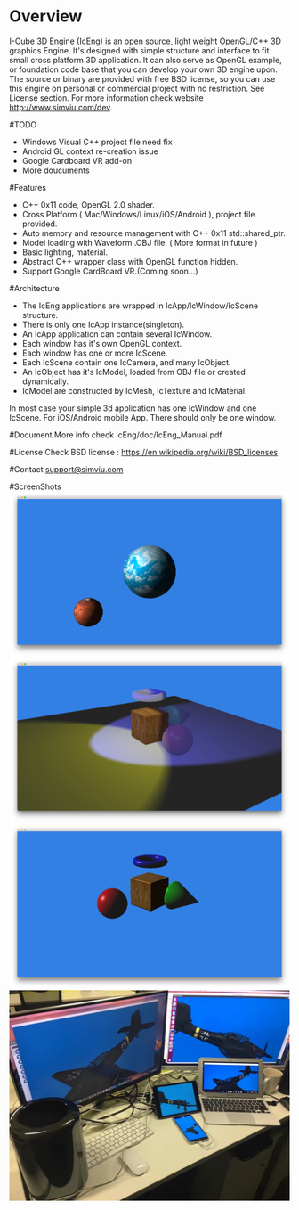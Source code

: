 # Overview
I-Cube 3D Engine (IcEng) is an open source, light weight OpenGL/C++ 3D graphics Engine. It's designed with simple structure and interface to fit small cross platform 3D application. It can also serve as OpenGL example, or foundation code base that you can develop your own 3D engine upon.
The source or binary are provided with free BSD license, so you can use this engine on personal or commercial project with no restriction. See License section.
For more information check website http://www.simviu.com/dev.

#TODO
* Windows Visual C++ project file need fix
* Android GL context re-creation issue
* Google Cardboard VR add-on
* More doucuments

#Features
* C++ 0x11 code, OpenGL 2.0 shader.
* Cross Platform ( Mac/Windows/Linux/iOS/Android ), project file provided.
* Auto memory and resource management with C++ 0x11 std::shared_ptr.
* Model loading with Waveform .OBJ file. ( More format in future )
* Basic lighting, material.
* Abstract C++ wrapper class with OpenGL function hidden.
* Support Google CardBoard VR.(Coming soon...)


#Architecture
* The IcEng applications are wrapped in IcApp/IcWindow/IcScene structure. 
* There is only one IcApp instance(singleton). 
* An IcApp application can contain several IcWindow. 
* Each window has it's own OpenGL context. 
* Each window has one or more IcScene. 
* Each IcScene contain one IcCamera, and many IcObject.
* An IcObject has it's IcModel, loaded from OBJ file or created dynamically.
* IcModel are constructed by IcMesh, IcTexture and IcMaterial.

In most case your simple 3d application has one IcWindow and one IcScene. For iOS/Android mobile App. There should only be one window.

#Document
More info check IcEng/doc/IcEng_Manual.pdf

#License
Check BSD license :
https://en.wikipedia.org/wiki/BSD_licenses

#Contact
support@simviu.com

#ScreenShots
![alt tag](doc/ScreenShots/1.png)
![alt tag](doc/ScreenShots/2.png)
![alt tag](doc/ScreenShots/3.png)
![alt tag](doc/ScreenShots/4.png)

